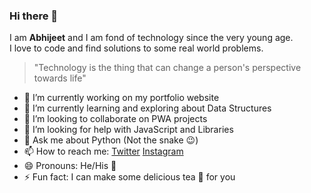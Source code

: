 ### Hi there 👋
I am __Abhijeet__ and I am fond of technology since the very young age. <br>
I love to code and find solutions to some real world problems.

> "Technology is the thing that can change 
> a person's perspective towards life"


- 🔭 I’m currently working on my portfolio website
- 🌱 I’m currently learning and exploring about Data Structures
- 👯 I’m looking to collaborate on PWA projects
- 🤔 I’m looking for help with JavaScript and Libraries
- 💬 Ask me about Python (Not the snake :wink:)
- 📫 How to reach me: [Twitter](https://twitter.com/coderAbhii) [Instagram](https://instagram.com/they_call_me_abhii)
- 😄 Pronouns: He/His :boy:
- ⚡ Fun fact: I can make some delicious tea :tea: for you
